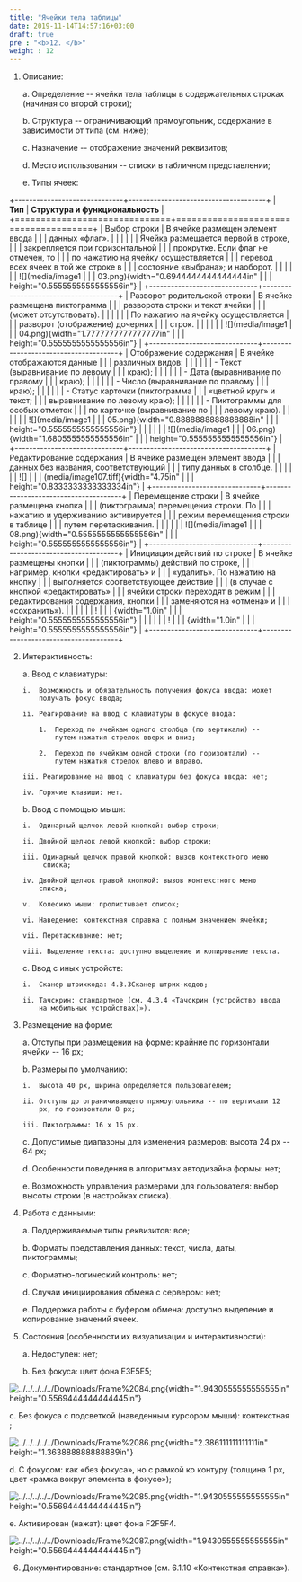```yaml
---
title: "Ячейки тела таблицы"
date: 2019-11-14T14:57:16+03:00
draft: true
pre : "<b>12. </b>"
weight : 12
---
```


1.  Описание:

    a.  Определение -- ячейки тела таблицы в содержательных строках
        (начиная со второй строки);

    b.  Структура -- ограничивающий прямоугольник, содержание в
        зависимости от типа (см. ниже);

    c.  Назначение -- отображение значений реквизитов;

    d.  Место использования -- списки в табличном представлении;

    e.  Типы ячеек:

+------------------------------+--------------------------------------+
| **Тип**                      | **Структура и функциональность**     |
+==============================+======================================+
| Выбор строки                 | В ячейке размещен элемент ввода      |
|                              | данных «флаг».                       |
|                              |                                      |
|                              | Ячейка размещается первой в строке,  |
|                              | закрепляется при горизонтальной      |
|                              | прокрутке. Если флаг не отмечен, то  |
|                              | по нажатию на ячейку осуществляется  |
|                              | перевод всех ячеек в той же строке в |
|                              | состояние «выбрана»; и наоборот.     |
|                              |                                      |
|                              | ![](media/image1                     |
|                              | 03.png){width="0.6944444444444444in" |
|                              | height="0.5555555555555556in"}       |
+------------------------------+--------------------------------------+
| Разворот родительской строки | В ячейке размещена пиктограмма       |
|                              | разворота строки и текст ячейки      |
|                              | (может отсутствовать).               |
|                              |                                      |
|                              | По нажатию на ячейку осуществляется  |
|                              | разворот (отображение) дочерних      |
|                              | строк.                               |
|                              |                                      |
|                              | ![](media/image1                     |
|                              | 04.png){width="1.7777777777777777in" |
|                              | height="0.5555555555555556in"}       |
+------------------------------+--------------------------------------+
| Отображение содержания       | В ячейке отображаются данные         |
|                              | различных видов:                     |
|                              |                                      |
|                              | -   Текст (выравнивание по левому    |
|                              |     краю);                           |
|                              |                                      |
|                              | -   Дата (выравнивание по правому    |
|                              |     краю);                           |
|                              |                                      |
|                              | -   Число (выравнивание по правому   |
|                              |     краю);                           |
|                              |                                      |
|                              | -   Статус карточки (пиктограмма     |
|                              |     «цветной круг» и текст;          |
|                              |     выравнивание по левому краю);    |
|                              |                                      |
|                              | -   Пиктограммы для особых отметок   |
|                              |     по карточке (выравнивание по     |
|                              |     левому краю).                    |
|                              |                                      |
|                              | ![](media/image1                     |
|                              | 05.png){width="0.8888888888888888in" |
|                              | height="0.5555555555555556in"}       |
|                              |                                      |
|                              | ![](media/image1                     |
|                              | 06.png){width="1.6805555555555556in" |
|                              | height="0.5555555555555556in"}       |
+------------------------------+--------------------------------------+
| Редактирование содержания    | В ячейке размещен элемент ввода      |
|                              | данных без названия, соответствующий |
|                              | типу данных в столбце.               |
|                              |                                      |
|                              | ![]                                  |
|                              | (media/image107.tiff){width="4.75in" |
|                              | height="0.8333333333333334in"}       |
+------------------------------+--------------------------------------+
| Перемещение строки           | В ячейке размещена кнопка            |
|                              | (пиктограмма) перемещения строки. По |
|                              | нажатию и удерживанию активируется   |
|                              | режим перемещения строки в таблице   |
|                              | путем перетаскивания.                |
|                              |                                      |
|                              | ![](media/image1                     |
|                              | 08.png){width="0.5555555555555556in" |
|                              | height="0.5555555555555556in"}       |
+------------------------------+--------------------------------------+
| Инициация действий по строке | В ячейке размещены кнопки            |
|                              | (пиктограммы) действий по строке,    |
|                              | например, кнопки «редактировать» и   |
|                              | «удалить». По нажатию на кнопку      |
|                              | выполняется соответствующее действие |
|                              | (в случае с кнопкой «редактировать»  |
|                              | ячейки строки переходят в режим      |
|                              | редактирования содержания, кнопки    |
|                              | заменяются на «отмена» и             |
|                              | «сохранить»).                        |
|                              |                                      |
|                              | !                                    |
|                              | [](media/image109.png){width="1.0in" |
|                              | height="0.5555555555555556in"}       |
|                              |                                      |
|                              | !                                    |
|                              | [](media/image110.png){width="1.0in" |
|                              | height="0.5555555555555556in"}       |
+------------------------------+--------------------------------------+

2.  Интерактивность:

    a.  Ввод с клавиатуры:

        i.  Возможность и обязательность получения фокуса ввода: может
            получать фокус ввода;

        ii. Реагирование на ввод с клавиатуры в фокусе ввода:

            1.  Переход по ячейкам одного столбца (по вертикали) --
                путем нажатия стрелок вверх и вниз;

            2.  Переход по ячейкам одной строки (по горизонтали) --
                путем нажатия стрелок влево и вправо.

        iii. Реагирование на ввод с клавиатуры без фокуса ввода: нет;

        iv. Горячие клавиши: нет.

    b.  Ввод с помощью мыши:

        i.  Одинарный щелчок левой кнопкой: выбор строки;

        ii. Двойной щелчок левой кнопкой: выбор строки;

        iii. Одинарный щелчок правой кнопкой: вызов контекстного меню
             списка;

        iv. Двойной щелчок правой кнопкой: вызов контекстного меню
            списка;

        v.  Колесико мыши: пролистывает список;

        vi. Наведение: контекстная справка с полным значением ячейки;

        vii. Перетаскивание: нет;

        viii. Выделение текста: доступно выделение и копирование текста.

    c.  Ввод с иных устройств:

        i.  Сканер штрихкода: 4.3.3Сканер штрих-кодов;

        ii. Тачскрин: стандартное (см. 4.3.4 «Тачскрин (устройство ввода
            на мобильных устройствах)»).

3.  Размещение на форме:

    a.  Отступы при размещении на форме: крайние по горизонтали ячейки
        -- 16 px;

    b.  Размеры по умолчанию:

        i.  Высота 40 px, ширина определяется пользователем;

        ii. Отступы до ограничивающего прямоугольника -- по вертикали 12
            px, по горизонтали 8 px;

        iii. Пиктограммы: 16 х 16 px.

    c.  Допустимые диапазоны для изменения размеров: высота 24 px -- 64
        px;

    d.  Особенности поведения в алгоритмах автодизайна формы: нет;

    e.  Возможность управления размерами для пользователя: выбор высоты
        строки (в настройках списка).

4.  Работа с данными:

    a.  Поддерживаемые типы реквизитов: все;

    b.  Форматы представления данных: текст, числа, даты, пиктограммы;

    c.  Форматно-логический контроль: нет;

    d.  Случаи инициирования обмена с сервером: нет;

    e.  Поддержка работы с буфером обмена: доступно выделение и
        копирование значений ячеек.

5.  Состояния (особенности их визуализации и интерактивности):

    a.  Недоступен: нет;

    b.  Без фокуса: цвет фона E3E5E5;

![../../../../../Downloads/Frame%2084.png](media/image111.png){width="1.9430555555555555in"
height="0.5569444444444445in"}

c.  Без фокуса с подсветкой (наведенным курсором мыши): контекстная ;

![../../../../../Downloads/Frame%2086.png](media/image112.png){width="2.386111111111111in"
height="1.363888888888889in"}

d.  С фокусом: как «без фокуса», но с рамкой ко контуру (толщина 1 px,
    цвет «рамка вокруг элемента в фокусе»);

![../../../../../Downloads/Frame%2085.png](media/image114.png){width="1.9430555555555555in"
height="0.5569444444444445in"}

e.  Активирован (нажат): цвет фона F2F5F4.

![../../../../../Downloads/Frame%2087.png](media/image115.png){width="1.9430555555555555in"
height="0.5569444444444445in"}

6.  Документирование: стандартное (см. 6.1.10 «Контекстная справка»).